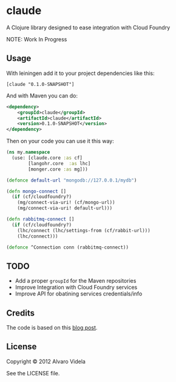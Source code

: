 # claude

A Clojure library designed to ease integration with Cloud Foundry

NOTE: Work In Progress

## Usage

With leiningen add it to your project dependencies like this:

    [claude "0.1.0-SNAPSHOT"]

And with Maven you can do:

```xml
<dependency>
    <groupId>claude</groupId>
    <artifactId>claude</artifactId>
    <version>0.1.0-SNAPSHOT</version>
</dependency>
```

Then on your code you can use it this way:

```clojure
(ns my.namespace
  (use: [claude.core :as cf]
        [langohr.core  :as lhc]
        [monger.core :as mg]))

(defonce default-url "mongodb://127.0.0.1/mydb")

(defn mongo-connect []
  (if (cf/cloudfoundry?)
    (mg/connect-via-uri! (cf/mongo-url))
    (mg/connect-via-uri! default-url)))

(defn rabbitmq-connect []
  (if (cf/cloudfoundry?)
    (lhc/connect (lhc/settings-from (cf/rabbit-url)))
    (lhc/connect)))

(defonce ^Connection conn (rabbitmq-connect))
```

## TODO

- Add a proper `groupId` for the Maven repositories
- Improve Integration with Cloud Foundry services
- Improve API for obatining services credentials/info

## Credits

The code is based on this [blog post](http://sunng.info/blog/2012/01/clojure-on-cloudfoundry/).

## License

Copyright © 2012 Alvaro Videla

See the LICENSE file.
